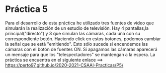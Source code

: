  # Práctica 5
Para el desarrollo de esta práctica he utilizado tres fuentes de vídeo que simularán la realización de un estudio de televisión.
Hay 4 pantallas,la principal("directo") y 3 que simulan las cámaras, cada una con su correspondiente botón. Haciendo click en estos botones, podemos cambiar la señal que se está "emitiendo". Esto sólo sucede si encendemos las cámaras con el botón de fuentes ON.
Si apagamos las cámaras aparecerá un mensaje para que los "telespectadores" se mantengan a la espera.
La práctica se encuentra en el siguiente enlace ==> https://perto97.github.io/2020-2021-CSAAI-Practicas/P5/
